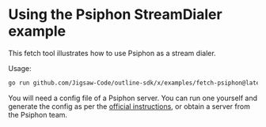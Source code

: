# Using the Psiphon StreamDialer example

This fetch tool illustrates how to use Psiphon as a stream dialer.

Usage:

```sh
go run github.com/Jigsaw-Code/outline-sdk/x/examples/fetch-psiphon@latest -config config.json https://ipinfo.io
```

You will need a config file of a Psiphon server. You can run one yourself and generate the config as per the
[official instructions](https://github.com/Psiphon-Labs/psiphon-tunnel-core/tree/master#generate-configuration-data),
or obtain a server from the Psiphon team.
